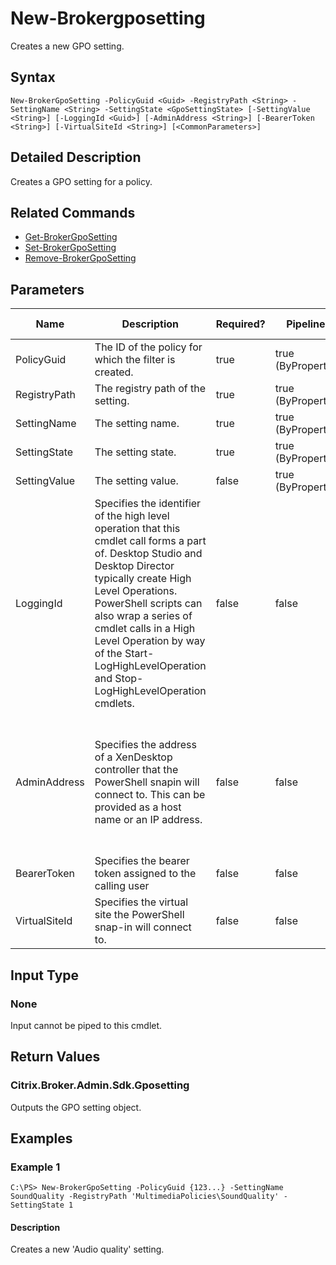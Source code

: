 ﻿
# New-Brokergposetting
Creates a new GPO setting.
## Syntax
```
New-BrokerGpoSetting -PolicyGuid <Guid> -RegistryPath <String> -SettingName <String> -SettingState <GpoSettingState> [-SettingValue <String>] [-LoggingId <Guid>] [-AdminAddress <String>] [-BearerToken <String>] [-VirtualSiteId <String>] [<CommonParameters>]
```
## Detailed Description
Creates a GPO setting for a policy.


## Related Commands

* [Get-BrokerGpoSetting](../Get-BrokerGpoSetting/)
* [Set-BrokerGpoSetting](../Set-BrokerGpoSetting/)
* [Remove-BrokerGpoSetting](../Remove-BrokerGpoSetting/)
## Parameters
| Name   | Description | Required? | Pipeline Input | Default Value |
| --- | --- | --- | --- | --- |
| PolicyGuid | The ID of the policy for which the filter is created. | true | true (ByPropertyName) |  |
| RegistryPath | The registry path of the setting. | true | true (ByPropertyName) |  |
| SettingName | The setting name. | true | true (ByPropertyName) |  |
| SettingState | The setting state. | true | true (ByPropertyName) |  |
| SettingValue | The setting value. | false | true (ByPropertyName) |  |
| LoggingId | Specifies the identifier of the high level operation that this cmdlet call forms a part of. Desktop Studio and Desktop Director typically create High Level Operations. PowerShell scripts can also wrap a series of cmdlet calls in a High Level Operation by way of the Start-LogHighLevelOperation and Stop-LogHighLevelOperation cmdlets. | false | false |  |
| AdminAddress | Specifies the address of a XenDesktop controller that the PowerShell snapin will connect to. This can be provided as a host name or an IP address. | false | false | Localhost. Once a value is provided by any cmdlet, this value will become the default. |
| BearerToken | Specifies the bearer token assigned to the calling user | false | false |  |
| VirtualSiteId | Specifies the virtual site the PowerShell snap-in will connect to. | false | false |  |

## Input Type

### None
Input cannot be piped to this cmdlet.
## Return Values

### Citrix.Broker.Admin.Sdk.Gposetting
Outputs the GPO setting object.
## Examples

### Example 1
```
C:\PS> New-BrokerGpoSetting -PolicyGuid {123...} -SettingName SoundQuality -RegistryPath 'MultimediaPolicies\SoundQuality' -SettingState 1
```
#### Description
Creates a new 'Audio quality' setting.
